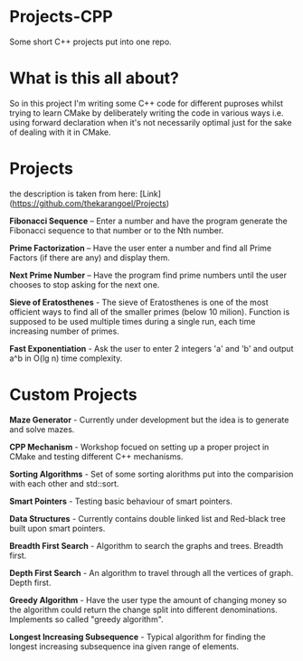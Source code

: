 
# Projects-CPP
Some short C++ projects put into one repo. 

# What is this all about?
So in this project I'm writing some C++ code for different puproses whilst trying to learn CMake 
by deliberately writing the code in various ways i.e. using forward declaration when 
it's not necessarily optimal just for the sake of dealing with it in CMake.

# Projects
the description is taken from here: [Link] (https://github.com/thekarangoel/Projects)

**Fibonacci Sequence** – Enter a number and have the program generate the Fibonacci sequence to that number or to the Nth number.

**Prime Factorization** – Have the user enter a number and find all Prime Factors (if there are any) and display them.

**Next Prime Number** – Have the program find prime numbers until the user chooses to stop asking for the next one.

**Sieve of Eratosthenes** - The sieve of Eratosthenes is one of the most officient ways to find all of the smaller primes (below 10 milion). Function is supposed to be used multiple times during a single run, each time increasing number of primes.

**Fast Exponentiation** - Ask the user to enter 2 integers 'a' and 'b' and output a^b in O(lg n) time complexity.
# Custom Projects

**Maze Generator** - Currently under development but the idea is to generate and solve mazes.

**CPP Mechanism** - Workshop focued on setting up a proper project in CMake and testing different C++ mechanisms.

**Sorting Algorithms** - Set of some sorting alorithms put into the comparision with each other and std::sort.

**Smart Pointers** - Testing basic behaviour of smart pointers.

**Data Structures** - Currently contains double linked list and Red-black tree built upon smart pointers.

**Breadth First Search** - Algorithm to search the graphs and trees. Breadth first.

**Depth First Search** - An algorithm to travel through all the vertices of graph. Depth first.

**Greedy Algorithm** - Have the user type the amount of changing money so the algorithm could return the change split into different denominations. Implements so called "greedy algorithm".

**Longest Increasing Subsequence** - Typical algorithm for finding the longest increasing subsequence ina given range of elements.
